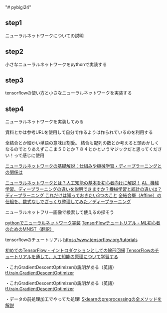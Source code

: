 "# pybigi24" 

## step1
ニューラルネットワークについての説明

## step2 
小さなニューラルネットワークをpythonで実装する

## step3
tensorflowの使い方と小さなニューラルネットワークを実装する

## step4
ニューラルネットワークを実装してみる


資料とかは参考URLを使用して自分で作るよりは作られているのを利用する

全結合とか細かい単語の意味は割愛。
結合も配列の数とか考えると頭おかしくなるのでとりあえずここま５０とか７８４とかというマジックだと思ってください！って感じに使用

[ニューラルネットワークの基礎解説：仕組みや機械学習・ディープラーニングとの関係は](https://www.sbbit.jp/article/cont1/33345)

[ニューラルネットワークとは？人工知能の基本を初心者向けに解説！](https://udemy.benesse.co.jp/ai/neural-network.html)
[AI、機械学習、ディープラーニングの違いを説明できますか？機械学習と統計の違いは？](https://markezine.jp/article/detail/29471)
[ディープラーニング これだけは知っておきたい3つのこと](https://jp.mathworks.com/discovery/deep-learning.html)
[全結合層（Affine）の仕組を、数式なしでざっくり整理してみた／ディープラーニング](https://arakan-pgm-ai.hatenablog.com/entry/2018/11/05/090000)

ニューラルネットフリー画像で検索して使えるの探そう

[pythonでニューラルネットワーク実装](https://qiita.com/ta-ka/items/bcdfd2d9903146c51dcb)
[TensorFlowチュートリアル - ML初心者のためのMNIST（翻訳）](https://qiita.com/KojiOhki/items/ff6ae04d6cf02f1b6edf)

tensorflowのチュートリアル
https://www.tensorflow.org/tutorials

[初めてのTensorFlow - イントロダクションとしての線形回帰](https://qiita.com/TomokIshii/items/f355d8e87d23ee8e0c7a)
[TensorFlowのチュートリアルを通して、人工知能の原理について学習する](https://qiita.com/jintaka1989/items/3b70b5c5541620536fa2)

・これGradientDescentOptimizerの説明がある（英語）
[tf.train.GradientDescentOptimizer](https://www.tensorflow.org/api_docs/python/tf/train/GradientDescentOptimizer)

・これGradientDescentOptimizerの説明がある（英語）
[tf.train.GradientDescentOptimizer](https://www.tensorflow.org/api_docs/python/tf/train/GradientDescentOptimizer)

・データの前処理加工でやってた処理!
[Sklearnのpreprocessingの全メソッドを解説](https://own-search-and-study.xyz/2016/11/23/sklearn%E3%81%AEpreprocessing%E3%81%AE%E5%85%A8%E3%83%A1%E3%82%BD%E3%83%83%E3%83%89%E3%82%92%E8%A7%A3%E8%AA%AC/)


